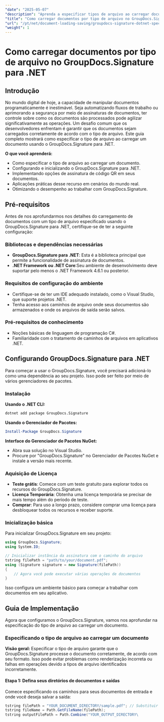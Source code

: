 ```yaml
---
"date": "2025-05-07"
"description": "Aprenda a especificar tipos de arquivo ao carregar documentos usando o GroupDocs.Signature para .NET. Simplifique o processamento de documentos com nosso guia passo a passo."
"title": "Como carregar documentos por tipo de arquivo no GroupDocs.Signature para .NET - Um guia completo"
"url": "/pt/net/document-loading-saving/groupdocs-signature-dotnet-specify-file-type-loading/"
"weight": 1
---
```


# Como carregar documentos por tipo de arquivo no GroupDocs.Signature para .NET

## Introdução

No mundo digital de hoje, a capacidade de manipular documentos programaticamente é inestimável. Seja automatizando fluxos de trabalho ou aprimorando a segurança por meio de assinaturas de documentos, ter controle sobre como os documentos são processados pode agilizar significativamente as operações. Um desafio comum que os desenvolvedores enfrentam é garantir que os documentos sejam carregados corretamente de acordo com o tipo de arquivo. Este guia completo mostrará como especificar o tipo de arquivo ao carregar um documento usando o GroupDocs.Signature para .NET.

**O que você aprenderá:**
- Como especificar o tipo de arquivo ao carregar um documento.
- Configurando e inicializando o GroupDocs.Signature para .NET.
- Implementando opções de assinatura de código QR em seus documentos.
- Aplicações práticas desse recurso em cenários do mundo real.
- Otimizando o desempenho ao trabalhar com GroupDocs.Signature.

## Pré-requisitos

Antes de nos aprofundarmos nos detalhes do carregamento de documentos com um tipo de arquivo especificado usando o GroupDocs.Signature para .NET, certifique-se de ter a seguinte configuração:

### Bibliotecas e dependências necessárias
- **GroupDocs.Signature para .NET**: Esta é a biblioteca principal que permite a funcionalidade de assinatura de documentos.
- **.NET Framework ou .NET Core**:Seu ambiente de desenvolvimento deve suportar pelo menos o .NET Framework 4.6.1 ou posterior.

### Requisitos de configuração do ambiente
- Certifique-se de ter um IDE adequado instalado, como o Visual Studio, que suporte projetos .NET.
- Tenha acesso aos caminhos de arquivo onde seus documentos são armazenados e onde os arquivos de saída serão salvos.

### Pré-requisitos de conhecimento
- Noções básicas de linguagem de programação C#.
- Familiaridade com o tratamento de caminhos de arquivos em aplicativos .NET.
  
## Configurando GroupDocs.Signature para .NET

Para começar a usar o GroupDocs.Signature, você precisará adicioná-lo como uma dependência ao seu projeto. Isso pode ser feito por meio de vários gerenciadores de pacotes.

### Instalação

**Usando o .NET CLI:**
```bash
dotnet add package GroupDocs.Signature
```

**Usando o Gerenciador de Pacotes:**
```powershell
Install-Package GroupDocs.Signature
```

**Interface do Gerenciador de Pacotes NuGet:**
- Abra sua solução no Visual Studio.
- Procure por "GroupDocs.Signature" no Gerenciador de Pacotes NuGet e instale a versão mais recente.

### Aquisição de Licença

- **Teste grátis**: Comece com um teste gratuito para explorar todos os recursos do GroupDocs.Signature.
- **Licença Temporária**: Obtenha uma licença temporária se precisar de mais tempo além do período de teste.
- **Comprar**: Para uso a longo prazo, considere comprar uma licença para desbloquear todos os recursos e receber suporte.

### Inicialização básica

Para inicializar GroupDocs.Signature em seu projeto:
```csharp
using GroupDocs.Signature;
using System.IO;

// Inicializar instância da assinatura com o caminho do arquivo
tstring filePath = "path/to/your/document.pdf";
using (Signature signature = new Signature(filePath))
{
    // Agora você pode executar várias operações de documentos
}
```

Isso configura um ambiente básico para começar a trabalhar com documentos em seu aplicativo.

## Guia de Implementação

Agora que configuramos o GroupDocs.Signature, vamos nos aprofundar na especificação do tipo de arquivo ao carregar um documento.

### Especificando o tipo de arquivo ao carregar um documento

**Visão geral:**
Especificar o tipo de arquivo garante que o GroupDocs.Signature processe o documento corretamente, de acordo com seu formato. Isso pode evitar problemas como renderização incorreta ou falhas em operações devido a tipos de arquivo identificados incorretamente.

#### Etapa 1: Defina seus diretórios de documentos e saídas

Comece especificando os caminhos para seus documentos de entrada e onde você deseja salvar a saída:
```csharp
tstring filePath = "YOUR_DOCUMENT_DIRECTORY/sample.pdf"; // Substituir pelo caminho real
tstring fileName = Path.GetFileName(filePath);
tstring outputFilePath = Path.Combine("YOUR_OUTPUT_DIRECTORY\